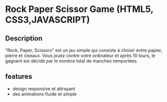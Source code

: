 # Rock Paper Scissor Game (HTML5, CSS3,JAVASCRIPT)

## Description

"Rock, Paper, Scissors" est un jeu simple qui consiste à choisir entre papier, pierre et ciseaux. Vous jouez contre votre ordinateur et après 10 tours, le gagnant est décidé par le nombre total de manches remportées.

## features

- design responsive et attrayant
- des animations fluide et simple
